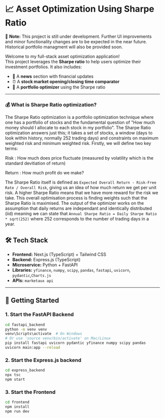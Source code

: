 # 📈 Asset Optimization Using Sharpe Ratio

🚧 **Note:** This project is still under development. Further UI improvements and minor functionality changes are to be expected in the near future. Historical portfolio managment will also be provided soon.  

Welcome to my full-stack asset optimization application!  
This project leverages the **Sharpe ratio** to help users optimize their investment portfolios. It also includes:

- 📰 A **news** section with financial updates  
- ⏰ A **stock market opening/closing time comparator**  
- 💼 A **portfolio optimizer** using the Sharpe ratio


---

### 💰 What is Sharpe Ratio optimization? 

The Sharpe Ratio optimization is a portfolio optimization technique where one has a portfolio of stocks and the fundamental question of "How much money should I allocate to each stock in my portfolio". The Sharpe Ratio optimization answers just this; it takes a set of stocks, a window (days to look within history, normally 252 trading days) and constraints on maximum weighted risk and minimum weighted risk. Firstly, we will define two key terms:

Risk : How much does price fluctuate (measured by volatility which is the standard devitiation of return)

Return : How much profit do we make? 

The Sharpe Ratio itself is defined as ``` Expected Overall Return - Risk-Free Rate / Overall Risk ```, giving us an idea of how much return we get per unit risk. A higher Sharpe Ratio means that we have more reward for the risk we take. This overall optimisation process is finding weights such that the Sharpe Ratio is maximised. The output of the optimizer works on the assumption that daily returns are independant and identically distributed (iid) meaning we can state that ```Annual Sharpe Ratio = Daily Sharpe Ratio * sqrt(252)``` where 252 corresponds to the number of trading days in a year.

## 🛠️ Tech Stack

- **Frontend:** Next.js (TypeScript) + Tailwind CSS  
- **Backend:** Express.js (TypeScript)  
- **Microservice:** Python + FastAPI  
- **Libraries:** `yfinance`, `numpy`, `scipy`, `pandas`, `fastapi`, `uvicorn`, `pydantic`,`Charts.js`
- **APIs:** `marketaux api`

---

## 🚀 Getting Started

### 1. Start the FastAPI Backend

```bash
cd fastapi_backend
python -m venv venv
venv\Scripts\activate  # On Windows
# Or use 'source venv/bin/activate' on Mac/Linux
pip install fastapi uvicorn pydantic yfinance numpy scipy pandas
uvicorn main:app --reload
```

### 2. Start the Express.js backend

```bash
cd express_backend
npx tsc
npm start
```

### 3. Start the Frontend

```bash
cd frontend
npm install
npm run dev
```

